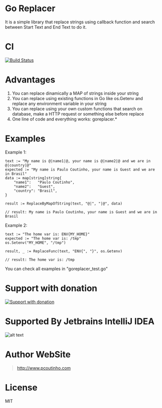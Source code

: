 # Go Replacer

It is a simple library that replace strings using callback function and search between Start Text and End Text to do it.  

# CI

[![Build Status](https://travis-ci.org/prsolucoes/goreplacer.svg?branch=master)](https://travis-ci.org/prsolucoes/goreplacer)

# Advantages

1. You can replace dinamically a MAP of strings inside your string  
2. You can replace using existing functions in Go like os.Getenv and replace any environment variable in your string
3. You can replace using your own custom functions that search on database, make a HTTP request or something else before replace
4. One line of code and everything works: goreplacer.*

# Examples

Example 1:

```golang
text := "My name is @|name1|@, your name is @|name2|@ and we are in @|country|@"
expected := "My name is Paulo Coutinho, your name is Guest and we are in Brasil"
data := map[string]string{
    "name1":   "Paulo Coutinho",
    "name2":   "Guest",
    "country": "Brasil",
}

result := ReplaceByMapOfString(text, "@|", "|@", data)

// result: My name is Paulo Coutinho, your name is Guest and we are in Brasil
```

Example 2:
```golang
text := "The home var is: ENV{MY_HOME}"
expected := "The home var is: /tmp"
os.Setenv("MY_HOME", "/tmp")

result, _ := ReplaceFunc(text, "ENV{", "}", os.Getenv)

// result: The home var is: /tmp
```

You can check all examples in "goreplacer_test.go"

# Support with donation
[![Support with donation](http://donation.pcoutinho.com/images/donate-button.png)](http://donation.pcoutinho.com/)

# Supported By Jetbrains IntelliJ IDEA

![alt text](https://github.com/prsolucoes/goreplacer/raw/master/extras/jetbrains/logo.png "Supported By Jetbrains IntelliJ IDEA")

# Author WebSite

> http://www.pcoutinho.com

# License

MIT

